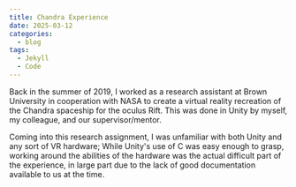 ```yaml
---
title: Chandra Experience
date: 2025-03-12
categories:
  - blog
tags:
  - Jekyll
  - Code
---
```


Back in the summer of 2019, I worked as a research assistant at Brown University in cooperation with NASA to create a virtual reality recreation of the Chandra spaceship for the oculus Rift. This was done in Unity by myself, my colleague, and our supervisor/mentor. 

Coming into this research assignment, I was unfamiliar with both Unity and any sort of VR hardware; While Unity's use of C was easy enough to grasp, working around the abilities of the hardware was the actual difficult part of the experience, in large part due to the lack of good documentation available to us at the time. 